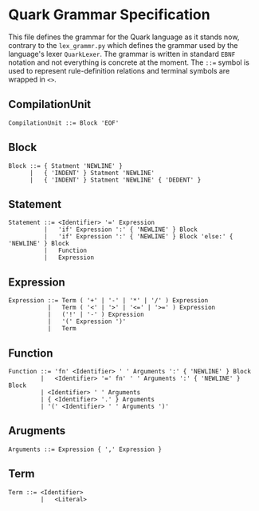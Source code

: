 # Quark Grammar Specification

This file defines the grammar for the Quark language as it stands now, contrary to the `lex_grammr.py` which defines the grammar used by the language's lexer `QuarkLexer`. The grammar is written in standard `EBNF` notation and not everything is concrete at the moment. The `::=` symbol is used to represent rule-definition relations and terminal symbols are wrapped in `<>`.

## CompilationUnit
    CompilationUnit ::= Block 'EOF'

## Block
    Block ::= { Statment 'NEWLINE' }
          |   { 'INDENT' } Statment 'NEWLINE' 
          |   { 'INDENT' } Statment 'NEWLINE' { 'DEDENT' }

## Statement
    Statement ::= <Identifier> '=' Expression
              |   'if' Expression ':' { 'NEWLINE' } Block
              |   'if' Expression ':' { 'NEWLINE' } Block 'else:' { 'NEWLINE' } Block
              |   Function
              |   Expression

## Expression
    Expression ::= Term ( '+' | '-' | '*' | '/' ) Expression
               |   Term ( '<' | '>' | '<=' | '>=' ) Expression 
               |   ('!' | '-' ) Expression
               |   '(' Expression ')'
               |   Term

## Function
    Function ::= 'fn' <Identifier> ' ' Arguments ':' { 'NEWLINE' } Block
             |   <Identifier> '=' fn' ' ' Arguments ':' { 'NEWLINE' } Block
             | <Identifier> ' ' Arguments
             | { <Identifier> '.' } Arguments
             | '(' <Identifier> ' ' Arguments ')'

## Arugments
    Arguments ::= Expression { ',' Expression }

## Term
    Term ::= <Identifier>
             |   <Literal>